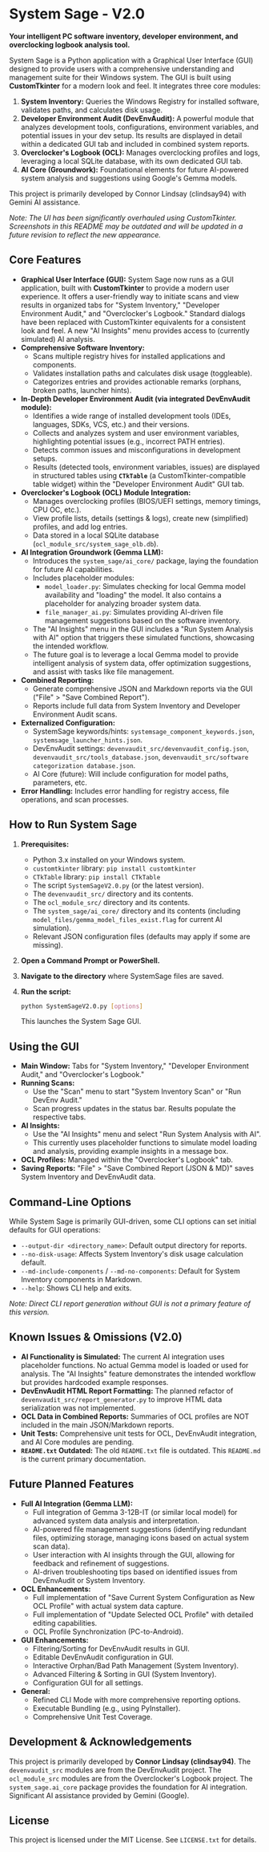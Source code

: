 # System Sage - V2.0

**Your intelligent PC software inventory, developer environment, and overclocking logbook analysis tool.**

System Sage is a Python application with a Graphical User Interface (GUI) designed to provide users with a comprehensive understanding and management suite for their Windows system. The GUI is built using **CustomTkinter** for a modern look and feel. It integrates three core modules:
1.  **System Inventory:** Queries the Windows Registry for installed software, validates paths, and calculates disk usage.
2.  **Developer Environment Audit (DevEnvAudit):** A powerful module that analyzes development tools, configurations, environment variables, and potential issues in your dev setup. Its results are displayed in detail within a dedicated GUI tab and included in combined system reports.
3.  **Overclocker's Logbook (OCL):** Manages overclocking profiles and logs, leveraging a local SQLite database, with its own dedicated GUI tab.
4.  **AI Core (Groundwork):** Foundational elements for future AI-powered system analysis and suggestions using Google's Gemma models.

This project is primarily developed by Connor Lindsay (clindsay94) with Gemini AI assistance.

*Note: The UI has been significantly overhauled using CustomTkinter. Screenshots in this README may be outdated and will be updated in a future revision to reflect the new appearance.*

## Core Features

*   **Graphical User Interface (GUI):** System Sage now runs as a GUI application, built with **CustomTkinter** to provide a modern user experience. It offers a user-friendly way to initiate scans and view results in organized tabs for "System Inventory," "Developer Environment Audit," and "Overclocker's Logbook." Standard dialogs have been replaced with CustomTkinter equivalents for a consistent look and feel. A new "AI Insights" menu provides access to (currently simulated) AI analysis.
*   **Comprehensive Software Inventory:**
    *   Scans multiple registry hives for installed applications and components.
    *   Validates installation paths and calculates disk usage (toggleable).
    *   Categorizes entries and provides actionable remarks (orphans, broken paths, launcher hints).
*   **In-Depth Developer Environment Audit (via integrated DevEnvAudit module):**
    *   Identifies a wide range of installed development tools (IDEs, languages, SDKs, VCS, etc.) and their versions.
    *   Collects and analyzes system and user environment variables, highlighting potential issues (e.g., incorrect PATH entries).
    *   Detects common issues and misconfigurations in development setups.
    *   Results (detected tools, environment variables, issues) are displayed in structured tables using **`CTkTable`** (a CustomTkinter-compatible table widget) within the "Developer Environment Audit" GUI tab.
*   **Overclocker's Logbook (OCL) Module Integration:**
    *   Manages overclocking profiles (BIOS/UEFI settings, memory timings, CPU OC, etc.).
    *   View profile lists, details (settings & logs), create new (simplified) profiles, and add log entries.
    *   Data stored in a local SQLite database (`ocl_module_src/system_sage_olb.db`).
*   **AI Integration Groundwork (Gemma LLM):**
    *   Introduces the `system_sage/ai_core/` package, laying the foundation for future AI capabilities.
    *   Includes placeholder modules:
        *   `model_loader.py`: Simulates checking for local Gemma model availability and "loading" the model. It also contains a placeholder for analyzing broader system data.
        *   `file_manager_ai.py`: Simulates providing AI-driven file management suggestions based on the software inventory.
    *   The "AI Insights" menu in the GUI includes a "Run System Analysis with AI" option that triggers these simulated functions, showcasing the intended workflow.
    *   The future goal is to leverage a local Gemma model to provide intelligent analysis of system data, offer optimization suggestions, and assist with tasks like file management.
*   **Combined Reporting:**
    *   Generate comprehensive JSON and Markdown reports via the GUI ("File" > "Save Combined Report").
    *   Reports include full data from System Inventory and Developer Environment Audit scans.
*   **Externalized Configuration:**
    *   SystemSage keywords/hints: `systemsage_component_keywords.json`, `systemsage_launcher_hints.json`.
    *   DevEnvAudit settings: `devenvaudit_src/devenvaudit_config.json`, `devenvaudit_src/tools_database.json`, `devenvaudit_src/software categorization database.json`.
    *   AI Core (future): Will include configuration for model paths, parameters, etc.
*   **Error Handling:** Includes error handling for registry access, file operations, and scan processes.

## How to Run System Sage

1.  **Prerequisites:**
    *   Python 3.x installed on your Windows system.
    *   `customtkinter` library: `pip install customtkinter`
    *   `CTkTable` library: `pip install CTkTable`
    *   The script `SystemSageV2.0.py` (or the latest version).
    *   The `devenvaudit_src/` directory and its contents.
    *   The `ocl_module_src/` directory and its contents.
    *   The `system_sage/ai_core/` directory and its contents (including `model_files/gemma_model_files_exist.flag` for current AI simulation).
    *   Relevant JSON configuration files (defaults may apply if some are missing).

2.  **Open a Command Prompt or PowerShell.**
3.  **Navigate to the directory** where SystemSage files are saved.
4.  **Run the script:**
    ```sh
    python SystemSageV2.0.py [options]
    ```
    This launches the System Sage GUI.

## Using the GUI

*   **Main Window:** Tabs for "System Inventory," "Developer Environment Audit," and "Overclocker's Logbook."
*   **Running Scans:**
    *   Use the "Scan" menu to start "System Inventory Scan" or "Run DevEnv Audit."
    *   Scan progress updates in the status bar. Results populate the respective tabs.
*   **AI Insights:**
    *   Use the "AI Insights" menu and select "Run System Analysis with AI".
    *   This currently uses placeholder functions to simulate model loading and analysis, providing example insights in a message box.
*   **OCL Profiles:** Managed within the "Overclocker's Logbook" tab.
*   **Saving Reports:** "File" > "Save Combined Report (JSON & MD)" saves System Inventory and DevEnvAudit data.

## Command-Line Options

While System Sage is primarily GUI-driven, some CLI options can set initial defaults for GUI operations:
*   `--output-dir <directory_name>`: Default output directory for reports.
*   `--no-disk-usage`: Affects System Inventory's disk usage calculation default.
*   `--md-include-components` / `--md-no-components`: Default for System Inventory components in Markdown.
*   `--help`: Shows CLI help and exits.

*Note: Direct CLI report generation without GUI is not a primary feature of this version.*

## Known Issues & Omissions (V2.0)

*   **AI Functionality is Simulated:** The current AI integration uses placeholder functions. No actual Gemma model is loaded or used for analysis. The "AI Insights" feature demonstrates the intended workflow but provides hardcoded example responses.
*   **DevEnvAudit HTML Report Formatting:** The planned refactor of `devenvaudit_src/report_generator.py` to improve HTML data serialization was not implemented.
*   **OCL Data in Combined Reports:** Summaries of OCL profiles are NOT included in the main JSON/Markdown reports.
*   **Unit Tests:** Comprehensive unit tests for OCL, DevEnvAudit integration, and AI Core modules are pending.
*   **`README.txt` Outdated:** The old `README.txt` file is outdated. This `README.md` is the current primary documentation.

## Future Planned Features

*   **Full AI Integration (Gemma LLM):**
    *   Full integration of Gemma 3-12B-IT (or similar local model) for advanced system data analysis and interpretation.
    *   AI-powered file management suggestions (identifying redundant files, optimizing storage, managing icons based on actual system scan data).
    *   User interaction with AI insights through the GUI, allowing for feedback and refinement of suggestions.
    *   AI-driven troubleshooting tips based on identified issues from DevEnvAudit or System Inventory.
*   **OCL Enhancements:**
    *   Full implementation of "Save Current System Configuration as New OCL Profile" with actual system data capture.
    *   Full implementation of "Update Selected OCL Profile" with detailed editing capabilities.
    *   OCL Profile Synchronization (PC-to-Android).
*   **GUI Enhancements:**
    *   Filtering/Sorting for DevEnvAudit results in GUI.
    *   Editable DevEnvAudit configuration in GUI.
    *   Interactive Orphan/Bad Path Management (System Inventory).
    *   Advanced Filtering & Sorting in GUI (System Inventory).
    *   Configuration GUI for all settings.
*   **General:**
    *   Refined CLI Mode with more comprehensive reporting options.
    *   Executable Bundling (e.g., using PyInstaller).
    *   Comprehensive Unit Test Coverage.

## Development & Acknowledgements

This project is primarily developed by **Connor Lindsay (clindsay94)**.
The `devenvaudit_src` modules are from the DevEnvAudit project.
The `ocl_module_src` modules are from the Overclocker's Logbook project.
The `system_sage.ai_core` package provides the foundation for AI integration.
Significant AI assistance provided by Gemini (Google).

## License

This project is licensed under the MIT License. See `LICENSE.txt` for details.
```
